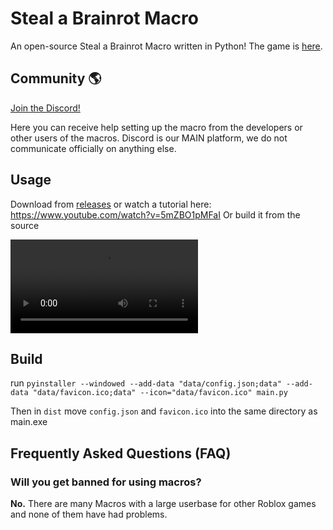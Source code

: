 # Steal a Brainrot Macro

An open-source Steal a Brainrot Macro written in Python! The game is [here](https://www.roblox.com/games/109983668079237/Steal-a-Brainrot).

## Community 🌎

[Join the Discord!](https://discord.gg/e2qCZknrks)

Here you can receive help setting up the macro from the developers or other users of the macros. Discord is our MAIN platform, we do not communicate officially on anything else.

## Usage
Download from [releases](https://github.com/Namesnipes/Steal-A-Brainrot-Macro/releases) or watch a tutorial here: https://www.youtube.com/watch?v=5mZBO1pMFaI
Or build it from the source 

![](https://i.imgur.com/F8kRyKo.mp4)

## Build
run `pyinstaller --windowed --add-data "data/config.json;data" --add-data "data/favicon.ico;data" --icon="data/favicon.ico" main.py`

Then in `dist` move `config.json` and `favicon.ico` into the same directory as main.exe

## Frequently Asked Questions (FAQ)

### Will you get banned for using macros?

**No.** There are many Macros with a large userbase for other Roblox games and none of them have had problems.
